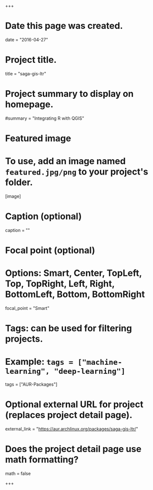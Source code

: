 +++
# Date this page was created.
date = "2016-04-27"

# Project title.
title = "saga-gis-ltr"

# Project summary to display on homepage.
#summary = "Integrating R with QGIS"

# Featured image
# To use, add an image named `featured.jpg/png` to your project's folder. 
[image]
  # Caption (optional)
  caption = ""

  # Focal point (optional)
  # Options: Smart, Center, TopLeft, Top, TopRight, Left, Right, BottomLeft, Bottom, BottomRight
  focal_point = "Smart"

# Tags: can be used for filtering projects.
# Example: `tags = ["machine-learning", "deep-learning"]`
tags = ["AUR-Packages"]

# Optional external URL for project (replaces project detail page).
external_link = "https://aur.archlinux.org/packages/saga-gis-ltr/"

# Does the project detail page use math formatting?
math = false

+++
